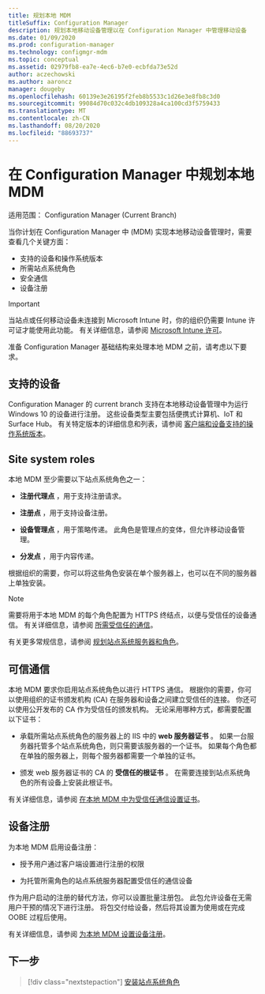 ```yaml
---
title: 规划本地 MDM
titleSuffix: Configuration Manager
description: 规划本地移动设备管理以在 Configuration Manager 中管理移动设备
ms.date: 01/09/2020
ms.prod: configuration-manager
ms.technology: configmgr-mdm
ms.topic: conceptual
ms.assetid: 02979fb8-ea7e-4ec6-b7e0-ecbfda73e52d
author: aczechowski
ms.author: aaroncz
manager: dougeby
ms.openlocfilehash: 60139e3e26195f2feb8b5533c1d26e3e8fb8c3d0
ms.sourcegitcommit: 99084d70c032c4db109328a4ca100cd3f5759433
ms.translationtype: MT
ms.contentlocale: zh-CN
ms.lasthandoff: 08/20/2020
ms.locfileid: "88693737"
---
```

# <a name="plan-for-on-premises-mdm-in-configuration-manager"></a>在 Configuration Manager 中规划本地 MDM

适用范围：  Configuration Manager (Current Branch)

当你计划在 Configuration Manager 中 (MDM) 实现本地移动设备管理时，需要查看几个关键方面：

- 支持的设备和操作系统版本
- 所需站点系统角色
- 安全通信
- 设备注册

> [!IMPORTANT]
> 当站点或任何移动设备未连接到 Microsoft Intune 时，你的组织仍需要 Intune 许可证才能使用此功能。 有关详细信息，请参阅 [Microsoft Intune 许可](/intune/fundamentals/licenses)。

准备 Configuration Manager 基础结构来处理本地 MDM 之前，请考虑以下要求。

## <a name="supported-devices"></a><a name="bkmk_devices"></a> 支持的设备  

Configuration Manager 的 current branch 支持在本地移动设备管理中为运行 Windows 10 的设备进行注册。 这些设备类型主要包括便携式计算机、IoT 和 Surface Hub。 有关特定版本的详细信息和列表，请参阅 [客户端和设备支持的操作系统版本](../../core/plan-design/configs/supported-operating-systems-for-clients-and-devices.md#bkmk_OnpremOS)。

## <a name="site-system-roles"></a><a name="bkmk_roles"></a> Site system roles

本地 MDM 至少需要以下站点系统角色之一：

- **注册代理点** ，用于支持注册请求。

- **注册点** ，用于支持设备注册。

- **设备管理点** ，用于策略传递。 此角色是管理点的变体，但允许移动设备管理。

- **分发点** ，用于内容传递。

根据组织的需要，你可以将这些角色安装在单个服务器上，也可以在不同的服务器上单独安装。

> [!NOTE]
> 需要将用于本地 MDM 的每个角色配置为 HTTPS 终结点，以便与受信任的设备通信。 有关详细信息，请参阅 [所需受信任的通信](#bkmk_trustedComs)。

有关更多常规信息，请参阅 [规划站点系统服务器和角色](../../core/plan-design/hierarchy/plan-for-site-system-servers-and-site-system-roles.md)。

## <a name="trusted-communications"></a><a name="bkmk_trustedComs"></a> 可信通信

本地 MDM 要求你启用站点系统角色以进行 HTTPS 通信。 根据你的需要，你可以使用组织的证书颁发机构 (CA) 在服务器和设备之间建立受信任的连接。 你还可以使用公开发布的 CA 作为受信任的颁发机构。 无论采用哪种方式，都需要配置以下证书：

- 承载所需站点系统角色的服务器上的 IIS 中的 **web 服务器证书** 。 如果一台服务器托管多个站点系统角色，则只需要该服务器的一个证书。 如果每个角色都在单独的服务器上，则每个服务器都需要一个单独的证书。

- 颁发 web 服务器证书的 CA 的 **受信任的根证书** 。 在需要连接到站点系统角色的所有设备上安装此根证书。

有关详细信息，请参阅 [在本地 MDM 中为受信任通信设置证书](../get-started/set-up-certificates-on-premises-mdm.md)。

## <a name="device-enrollment"></a><a name="bkmk_enrollment"></a> 设备注册

为本地 MDM 启用设备注册：

- 授予用户通过客户端设置进行注册的权限

- 为托管所需角色的站点系统服务器配置受信任的通信设备

作为用户启动的注册的替代方法，你可以设置批量注册包。 此包允许设备在无需用户干预的情况下进行注册。 将包交付给设备，然后将其设置为使用或在完成 OOBE 过程后使用。

有关详细信息，请参阅 [为本地 MDM 设置设备注册](../get-started/set-up-device-enrollment-on-premises-mdm.md)。

## <a name="next-step"></a>下一步

> [!div class="nextstepaction"]
> [安装站点系统角色](../get-started/install-site-system-roles-for-on-premises-mdm.md)